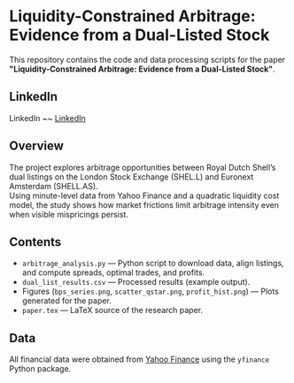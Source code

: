 # Liquidity-Constrained Arbitrage: Evidence from a Dual-Listed Stock

This repository contains the code and data processing scripts for the paper  
**"Liquidity-Constrained Arbitrage: Evidence from a Dual-Listed Stock"**.

## LinkedIn
LinkedIn ~~ [LinkedIn](https://www.linkedin.com/in/jamescole05/)

## Overview
The project explores arbitrage opportunities between Royal Dutch Shell’s dual listings on the London Stock Exchange (SHEL.L) and Euronext Amsterdam (SHELL.AS).  
Using minute-level data from Yahoo Finance and a quadratic liquidity cost model, the study shows how market frictions limit arbitrage intensity even when visible mispricings persist.

## Contents
- `arbitrage_analysis.py` — Python script to download data, align listings, and compute spreads, optimal trades, and profits.
- `dual_list_results.csv` — Processed results (example output).
- Figures (`bps_series.png`, `scatter_qstar.png`, `profit_hist.png`) — Plots generated for the paper.
- `paper.tex` — LaTeX source of the research paper.

## Data
All financial data were obtained from [Yahoo Finance](https://finance.yahoo.com/) using the `yfinance` Python package.

